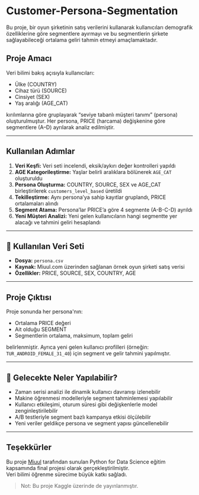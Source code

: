 # Customer-Persona-Segmentation
Bu proje, bir oyun şirketinin satış verilerini kullanarak kullanıcıları demografik özelliklerine göre segmentlere ayırmayı ve bu segmentlerin şirkete sağlayabileceği ortalama geliri tahmin etmeyi amaçlamaktadır.

## Proje Amacı

Veri bilimi bakış açısıyla kullanıcıları:

- Ülke (COUNTRY)
- Cihaz türü (SOURCE)
- Cinsiyet (SEX)
- Yaş aralığı (AGE_CAT)

kırılımlarına göre gruplayarak “seviye tabanlı müşteri tanımı” (persona) oluşturulmuştur. Her persona, PRICE (harcama) değişkenine göre segmentlere (A–D) ayrılarak analiz edilmiştir.

---

##  Kullanılan Adımlar

1. **Veri Keşfi:** Veri seti incelendi, eksik/aykırı değer kontrolleri yapıldı  
2. **AGE Kategorileştirme:** Yaşlar belirli aralıklara bölünerek `AGE_CAT` oluşturuldu  
3. **Persona Oluşturma:** COUNTRY, SOURCE, SEX ve AGE_CAT birleştirilerek `customers_level_based` üretildi  
4. **Tekilleştirme:** Aynı persona’ya sahip kayıtlar gruplandı, PRICE ortalamaları alındı  
5. **Segment Atama:** Persona’lar PRICE’a göre 4 segmente (A-B-C-D) ayrıldı  
6. **Yeni Müşteri Analizi:** Yeni gelen kullanıcıların hangi segmentte yer alacağı ve tahmini geliri hesaplandı

---

## 📁 Kullanılan Veri Seti

- **Dosya:** `persona.csv`  
- **Kaynak:** Miuul.com üzerinden sağlanan örnek oyun şirketi satış verisi  
- **Özellikler:** PRICE, SOURCE, SEX, COUNTRY, AGE

---

## Proje Çıktısı

Proje sonunda her persona'nın:

- Ortalama PRICE değeri
- Ait olduğu SEGMENT
- Segmentlerin ortalama, maksimum, toplam geliri

belirlenmiştir. Ayrıca yeni gelen kullanıcı profilleri (örneğin: `TUR_ANDROID_FEMALE_31_40`) için segment ve gelir tahmini yapılmıştır.

---

## 🔮 Gelecekte Neler Yapılabilir?

- Zaman serisi analizi ile dinamik kullanıcı davranışı izlenebilir  
- Makine öğrenmesi modelleriyle segment tahminlemesi yapılabilir  
- Kullanıcı etkileşimi, oturum süresi gibi değişkenlerle model zenginleştirilebilir  
- A/B testleriyle segment bazlı kampanya etkisi ölçülebilir  
- Yeni veriler geldikçe persona ve segment yapısı güncellenebilir

---

##  Teşekkürler

Bu proje [Miuul](https://www.miuul.com/) tarafından sunulan Python for Data Science eğitim kapsamında final projesi olarak gerçekleştirilmiştir.  
Veri bilimi öğrenme sürecime büyük katkı sağladı.


> Not: Bu proje Kaggle üzerinde de yayınlanmıştır.
